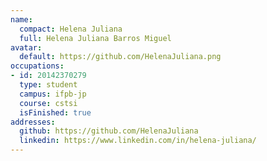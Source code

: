 ```yaml
---
name:
  compact: Helena Juliana
  full: Helena Juliana Barros Miguel
avatar:
  default: https://github.com/HelenaJuliana.png
occupations:
- id: 20142370279
  type: student
  campus: ifpb-jp
  course: cstsi
  isFinished: true
addresses:
  github: https://github.com/HelenaJuliana
  linkedin: https://www.linkedin.com/in/helena-juliana/
---
```

